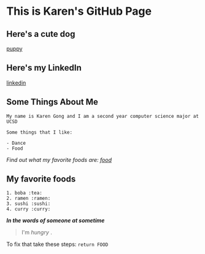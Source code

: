 # This is Karen's GitHub Page


## Here's a cute dog
[puppy](https://thezebra.org/2020/08/03/puppy-essentials-everything-you-need-for-a-new-puppy/)


## Here's my LinkedIn
[linkedin](https://www.linkedin.com/in/karengong2001/)

## Some Things About Me

```
My name is Karen Gong and I am a second year computer science major at UCSD

Some things that I like:

- Dance
- Food 
```
_Find out what my favorite foods are: [food](https://github.com/kwgong/karengong.github.io/blob/gh-pages/index.md#some-things-about-me)_

## My favorite foods

```
1. boba :tea:
2. ramen :ramen:
3. sushi :sushi:
4. curry :curry:
```

**_In the words of someone at sometime_**
> I'm _hungry_ .

To fix that take these steps:
`return FOOD`




